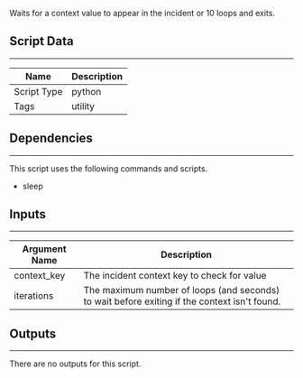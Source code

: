 Waits for a context value to appear in the incident or 10 loops and exits. 

## Script Data

---

| **Name** | **Description** |
| --- | --- |
| Script Type | python |
| Tags | utility |


## Dependencies

---
This script uses the following commands and scripts.

* sleep

## Inputs

---

| **Argument Name** | **Description** |
| ----------------- | ----------------- |
| context_key | The incident context key to check for value |
| iterations | The maximum number of loops (and seconds) to wait before exiting if the context isn't found. |

## Outputs

---
There are no outputs for this script.

